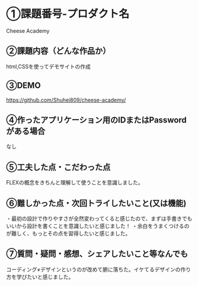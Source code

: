 # ①課題番号-プロダクト名

Cheese Academy

## ②課題内容（どんな作品か）

html,CSSを使ってデモサイトの作成

## ③DEMO

https://github.com/Shuhei809/cheese-academy/

## ④作ったアプリケーション用のIDまたはPasswordがある場合

なし

## ⑤工夫した点・こだわった点

FLEXの概念をきちんと理解して使うことを意識しました。

## ⑥難しかった点・次回トライしたいこと(又は機能)

・最初の設計で作りやすさが全然変わってくると感じたので、まずは手書きでもいいから設計を書くことを意識したいと感じました！
・余白をうまくつけるのが難しく、もっとその点を習得したいと感じました。

## ⑦質問・疑問・感想、シェアしたいこと等なんでも

コーディング≠デザインというのが改めて腑に落ちた。イケてるデザインの作り方を学びたいと感じました。
